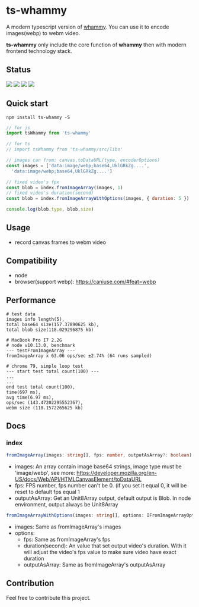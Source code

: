 # ts-whammy

A modern typescript version of [whammy](https://github.com/antimatter15/whammy). You can use it to encode images(webp) to webm video.

**ts-whammy** only include the core function of **whammy** then with modern frontend technology stack.

## Status
[![](https://img.shields.io/npm/v/ts-whammy)](https://www.npmjs.com/package/ts-whammy) [![](https://travis-ci.org/Akimyou/ts-whammy.svg?branch=master)](https://travis-ci.org/Akimyou/ts-whammy) [![](https://codecov.io/gh/Akimyou/ts-whammy/branch/master/graph/badge.svg)](https://codecov.io/gh/Akimyou/ts-whammy) [![](https://img.shields.io/npm/l/ts-whammy)](https://www.npmjs.com/package/ts-whammy)

## Quick start

```shell
npm install ts-whammy -S
```

```js
// for js
import tsWhammy from 'ts-whammy'

// for ts
// import tsWhammy from 'ts-whammy/src/libs'

// images can from: canvas.toDataURL(type, encoderOptions)
const images = ['data:image/webp;base64,UklGRkZg....',
  'data:image/webp;base64,UklGRkZg....']

// fixed video's fpx
const blob = index.fromImageArray(images, 1)
// fixed video's duration(second)
const blob = index.fromImageArrayWithOptions(images, { duration: 5 })

console.log(blob.type, blob.size)
```

## Usage
- record canvas frames to webm video

## Compatibility

- node
- browser(support webp): https://caniuse.com/#feat=webp

## Performance

```shell
# test data
images info length(5),
total base64 size(157.37890625 kb),
total blob size(118.029296875 kb)

# MacBook Pro I7 2.2G
# node v10.13.0, benchmark
--- testFromImageArray ---
fromImageArray x 63.06 ops/sec ±2.74% (64 runs sampled)

# chrome 79, simple loop test
--- start test total count(100) ---
...
...
end test total count(100),
time(697 ms),
avg time(6.97 ms),
ops/sec (143.47202295552367),
webm size (118.1572265625 kb)
```

## Docs

### index

```ts
fromImageArray(images: string[], fps: number, outputAsArray?: boolean): Blob | Uint8Array
```

- images: An array contain image base64 strings, image type must be 'image/webp', see more: https://developer.mozilla.org/en-US/docs/Web/API/HTMLCanvasElement/toDataURL
- fps: FPS number, fps number can't be 0. (if you set it equal 0, it will be reset to default fps equal 1
- outputAsArray: Get an Unit8Array output, default output is Blob. In node environment, output always be Unit8Array

```ts
fromImageArrayWithOptions(images: string[], options: IFromImageArrayOptions = {}): Blob | Uint8Array
```

- images: Same as fromImageArray's images
- options:
  - fps: Same as fromImageArray's fps
  - duration(second): An value that set output video's duration. With it will adjust the video's fps value to make sure video have exact duration
  - outputAsArray: Same as fromImageArray's outputAsArray

## Contribution

Feel free to contribute this project.
